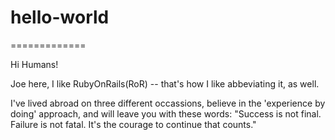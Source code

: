 # hello-world
=============

Hi Humans!

Joe here, I like RubyOnRails(RoR) -- that's how I like abbeviating it, as well.

I've lived abroad on three different occassions, believe in the 'experience by doing' approach, and will leave you with these words:  "Success is not final. Failure is not fatal. It's the courage to continue that counts."
